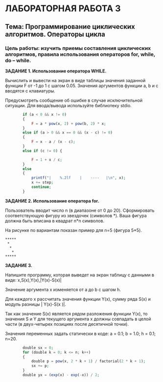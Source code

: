 # ЛАБОРАТОРНАЯ РАБОТА 3
## Тема: Программирование циклических алгоритмов. Операторы цикла
### Цель работы: изучить приемы составления циклических алгоритмов, правила использования операторов for, while, do – while.
**ЗАДАНИЕ 1. Использование оператора WHILE.**

Вычислить и вывести на экран в виде таблицы значения заданной
функции F от -1 до 1 с шагом 0.05. Значения аргументов функции a, b и c
вводятся с клавиатуры.

Предусмотреть сообщение об ошибке в случае исключительной
ситуации. Для ввода/вывода используйте библиотеку stdio.

```php
        if (a < 0 && x != 0)
        {
            F = a * pow(x, 2) + pow(b, 2) * x;
        }
        else if (a > 0 && x == 0 && (x - c) != 0)
        {
            F = x - a / (x - c);
        }
        else if (c != 0) {

            F = 1 + x / c;
        }
        else
        {
            printf("|    %.2lf    |    ----   |\n", x);
            x += step;
            continue;
        }
```
**ЗАДАНИЕ 2. Использование оператора for.**

Пользователь вводит число n (в диапазоне от 0 до 20). Сформировать
соответствующую фигуру из звездочек (символов *). Ваша фигура должна
быть вписана в квадрат n\*n символов.

На рисунке по вариантам показан пример для n=5 (фигура 5*5).

```
*****
 *
  *
   *
*****
```
**ЗАДАНИЕ 3.**

Напишите программу, которая выведет на экран таблицу с данными в виде: x,S(x),Y(x),|Y(x)-S(x)|

Значение аргумента x изменяется от a до b с шагом h.

Для каждого x рассчитать значения функции Y(x), сумму ряда S(x) и
модуль разницы | Y(x)-S(x )|.

Так как значение S(x) является рядом разложения функции Y(x), то
значения S и Y для текущего аргумента x должны совпадать в целой части (в
двух-четырех позициях после десятичной точки).

Значения переменных задать статически в коде: a = 0.1; b = 1.0; h = 0.1; n=20.

```php
        double sx = 0;
        for (double k = 0; k <= n; k++) 
        {
            double p = pow(x, 2 * k + 1) / factorial(2 * k + 1);
            sx += p;
        }
        double yx = (exp(x) - exp(-x)) / 2;
```

